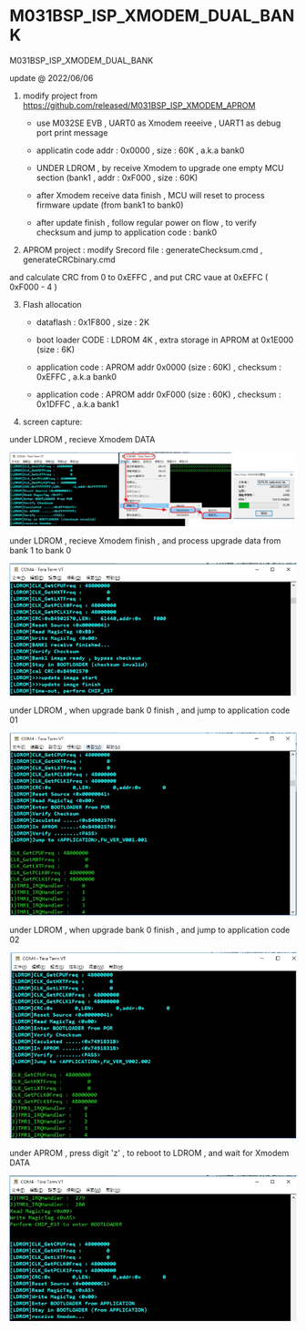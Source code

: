 # M031BSP_ISP_XMODEM_DUAL_BANK
 M031BSP_ISP_XMODEM_DUAL_BANK

update @ 2022/06/06

1. modify project from https://github.com/released/M031BSP_ISP_XMODEM_APROM

	- use M032SE EVB , UART0 as Xmodem reeeive , UART1 as debug port print message
	
	- applicatin code addr : 0x0000 , size : 60K , a.k.a bank0

	- UNDER LDROM , by receive Xmodem to upgrade one empty MCU section (bank1 , addr : 0xF000 , size : 60K)
   
	- after Xmodem receive data finish , MCU will reset to process firmware update (from bank1 to bank0)
	
	- after update finish , follow regular power on flow , to verify checksum and jump to application code : bank0

2. APROM project : modify Srecord file : generateChecksum.cmd , generateCRCbinary.cmd

and calculate CRC from 0 to 0xEFFC , and put CRC vaue at 0xEFFC ( 0xF000 - 4 ) 

3. Flash allocation

	- dataflash : 0x1F800 , size : 2K

	- boot loader CODE : LDROM 4K , extra storage in APROM at 0x1E000 (size : 6K)
	
	- application code : APROM addr 0x0000 (size : 60K) , checksum : 0xEFFC , a.k.a bank0 
	
	- application code : APROM addr 0xF000 (size : 60K) , checksum : 0x1DFFC , a.k.a bank1


3. screen capture:

under LDROM , recieve Xmodem DATA
	
![image](https://github.com/released/M031BSP_ISP_XMODEM_DUAL_BANK/blob/main/LDROM_receive_Xmodem.jpg)		
		
under LDROM , recieve Xmodem finish , and process upgrade data from bank 1 to bank 0

![image](https://github.com/released/M031BSP_ISP_XMODEM_DUAL_BANK/blob/main/LDROM_upgrade_from_bank1_to_bank0.jpg)		
		
under LDROM , when upgrade bank 0 finish , and jump to application code 01

![image](https://github.com/released/M031BSP_ISP_XMODEM_DUAL_BANK/blob/main/LDROM_upgrade_finish_jump_to_application01.jpg)		
		
under LDROM , when upgrade bank 0 finish , and jump to application code 02

![image](https://github.com/released/M031BSP_ISP_XMODEM_DUAL_BANK/blob/main/LDROM_upgrade_finish_jump_to_application02.jpg)		
		
under APROM , press digit 'z' , to reboot to LDROM , and wait for Xmodem DATA

![image](https://github.com/released/M031BSP_ISP_XMODEM_DUAL_BANK/blob/main/APROM_reset_from_application_code.jpg)		

